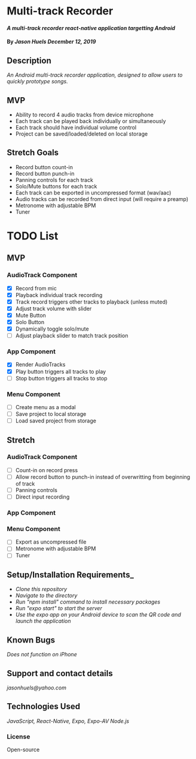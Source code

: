 # Multi-track Recorder

#### _A multi-track recorder react-native application targetting Android_

#### By _**Jason Huels** December 12, 2019_

## Description
_An Android multi-track recorder application, designed to allow users to quickly prototype songs._

## MVP
* Ability to record 4 audio tracks from device microphone
* Each track can be played back individually or simultaneously
* Each track should have individual volume control
* Project can be saved/loaded/deleted on local storage

## Stretch Goals
* Record button count-in
* Record button punch-in
* Panning controls for each track
* Solo/Mute buttons for each track
* Each track can be exported in uncompressed format (wav/aac)
* Audio tracks can be recorded from direct input (will require a preamp)
* Metronome with adjustable BPM
* Tuner 

# TODO List
## MVP
### AudioTrack Component
- [x] Record from mic
- [x] Playback individual track recording
- [x] Track record triggers other tracks to playback (unless muted)
- [x] Adjust track volume with slider
- [x] Mute Button
- [x] Solo Button
- [x] Dynamically toggle solo/mute
- [ ] Adjust playback slider to match track position

### App Component
- [x] Render AudioTracks
- [x] Play button triggers all tracks to play
- [ ] Stop button triggers all tracks to stop

### Menu Component
- [ ] Create menu as a modal
- [ ] Save project to local storage
- [ ] Load saved project from storage

## Stretch
### AudioTrack Component
- [ ] Count-in on record press
- [ ] Allow record button to punch-in instead of overwritting from beginning of track
- [ ] Panning controls
- [ ] Direct input recording

### App Component

### Menu Component
- [ ] Export as uncompressed file
- [ ] Metronome with adjustable BPM
- [ ] Tuner

## Setup/Installation Requirements_
* _Clone this repository_
* _Navigate to the directory_
* _Run "npm install" command to install necessary packages_
* _Run "expo start" to start the server_
* _Use the expo app on your Android device to scan the QR code and launch the application_

## Known Bugs
_Does not function on iPhone_

## Support and contact details
_jasonhuels@yahoo.com_

## Technologies Used
_JavaScript, React-Native, Expo, Expo-AV Node.js_

### License
Open-source